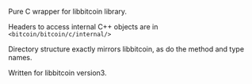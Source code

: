 Pure C wrapper for libbitcoin library.

Headers to access internal C++ objects are in `<bitcoin/bitcoin/c/internal/>`

Directory structure exactly mirrors libbitcoin, as do the method and type names.

Written for libbitcoin version3.

